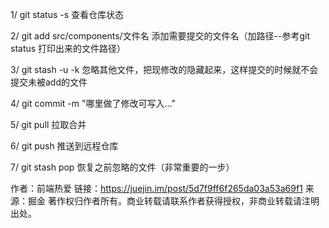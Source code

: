 1/  git status -s 查看仓库状态

2/  git add src/components/文件名   添加需要提交的文件名（加路径--参考git status 打印出来的文件路径）

3/  git stash -u -k 忽略其他文件，把现修改的隐藏起来，这样提交的时候就不会提交未被add的文件

4/ git commit -m "哪里做了修改可写入..."

5/  git pull 拉取合并

6/  git push 推送到远程仓库

7/ git stash pop 恢复之前忽略的文件（非常重要的一步）


作者：前端热爱
链接：https://juejin.im/post/5d7f9ff6f265da03a53a69f1
来源：掘金
著作权归作者所有。商业转载请联系作者获得授权，非商业转载请注明出处。